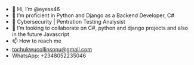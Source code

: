 - 👋 Hi, I’m @eyess46
- 👀 I’m proficient in Python and Django as a Backend Developer, C#
- 🌱 Cybersecurity | Pentration Testing Analysist
- 💞️ I’m looking to collaborate on C#, python and django projects and also in the future Javascript
- 📫 How to reach me
- tochukwucollinsonu@gmail.com
- WhatsApp: +2348052235046

<!---
eyess46/eyess46 is a ✨ special ✨ repository because its `README.md` (this file) appears on your GitHub profile.
You can click the Preview link to take a look at your changes.
--->
